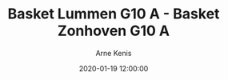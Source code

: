---
layout: album
title: Basket Lummen G10 A - Basket Zonhoven G10 A
description: Competitie wedstrijd tussen Basket Lummen G10 A en Basket Zonhoven G10 A.
date: 2020-01-19 12:00:00
cover: /albums/2020-01-19-Basket-Lummen-G10A-Basket-Zonhoven-G10A/thumbnails/IMG_3125.JPG
author: Arne Kenis
archived: true
pagination: 
  enabled: true
  images: true
  imageLayout: image
  itemsPerPage: 256
---